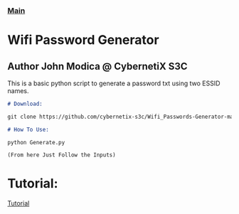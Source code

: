 ### [Main](https://CybernetiX-S3C.github.io)

# Wifi Password Generator
## Author John Modica @ CybernetiX S3C

This is a basic python script to generate a password txt using two ESSID names.

```markdown
# Download:

git clone https://github.com/cybernetix-s3c/Wifi_Passwords-Generator-master

# How To Use:

python Generate.py

(From here Just Follow the Inputs)
```

# Tutorial:
[Tutorial](https://www.youtube.com/watch?v=Fyw_10EEee0)
